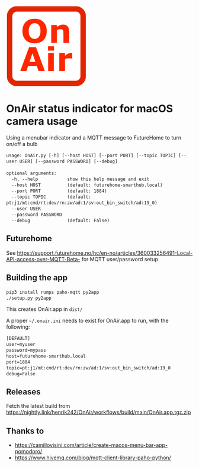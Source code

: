 ![](onair.png)

OnAir status indicator for macOS camera usage
==

Using a menubar indicator and a MQTT message to FutureHome to turn on/off a bulb

```
usage: OnAir.py [-h] [--host HOST] [--port PORT] [--topic TOPIC] [--user USER] [--password PASSWORD] [--debug]

optional arguments:
  -h, --help           show this help message and exit
  --host HOST          (default: futurehome-smarthub.local)
  --port PORT          (default: 1884)
  --topic TOPIC        (default: pt:j1/mt:cmd/rt:dev/rn:zw/ad:1/sv:out_bin_switch/ad:19_0)
  --user USER
  --password PASSWORD
  --debug              (default: False)
```

Futurehome
--
See <https://support.futurehome.no/hc/en-no/articles/360033256491-Local-API-access-over-MQTT-Beta-> for MQTT 
user/password setup

Building the app
--

```
pip3 install rumps paho-mqtt py2app
./setup.py py2app
```

This creates OnAir.app in `dist/`

A proper `~/.onair.ini` needs to exist for OnAir.app to run, with the following:

```
[DEFAULT]
user=myuser
password=mypass
host=futurehome-smarthub.local
port=1884
topic=pt:j1/mt:cmd/rt:dev/rn:zw/ad:1/sv:out_bin_switch/ad:19_0
debug=False
```

Releases
--
Fetch the latest build from <https://nightly.link/henrik242/OnAir/workflows/build/main/OnAir.app.tgz.zip>

Thanks to
--

- <https://camillovisini.com/article/create-macos-menu-bar-app-pomodoro/>
- <https://www.hivemq.com/blog/mqtt-client-library-paho-python/>


